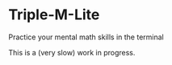 # Triple-M-Lite

Practice your mental math skills in the terminal

This is a (very slow) work in progress.
